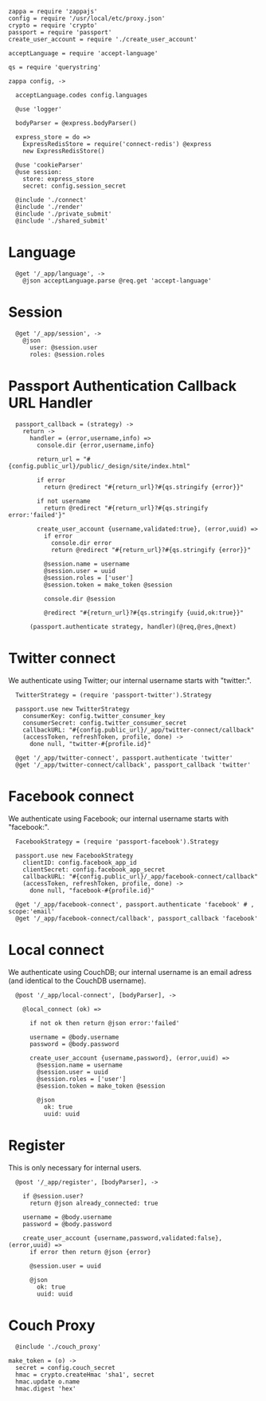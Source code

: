     zappa = require 'zappajs'
    config = require '/usr/local/etc/proxy.json'
    crypto = require 'crypto'
    passport = require 'passport'
    create_user_account = require './create_user_account'

    acceptLanguage = require 'accept-language'

    qs = require 'querystring'

    zappa config, ->

      acceptLanguage.codes config.languages

      @use 'logger'

      bodyParser = @express.bodyParser()

      express_store = do =>
        ExpressRedisStore = require('connect-redis') @express
        new ExpressRedisStore()

      @use 'cookieParser'
      @use session:
        store: express_store
        secret: config.session_secret

      @include './connect'
      @include './render'
      @include './private_submit'
      @include './shared_submit'

Language
========

      @get '/_app/language', ->
        @json acceptLanguage.parse @req.get 'accept-language'

Session
=======

      @get '/_app/session', ->
        @json
          user: @session.user
          roles: @session.roles

Passport Authentication Callback URL Handler
============================================

      passport_callback = (strategy) ->
        return ->
          handler = (error,username,info) =>
            console.dir {error,username,info}

            return_url = "#{config.public_url}/public/_design/site/index.html"

            if error
              return @redirect "#{return_url}?#{qs.stringify {error}}"

            if not username
              return @redirect "#{return_url}?#{qs.stringify error:'failed'}"

            create_user_account {username,validated:true}, (error,uuid) =>
              if error
                console.dir error
                return @redirect "#{return_url}?#{qs.stringify {error}}"

              @session.name = username
              @session.user = uuid
              @session.roles = ['user']
              @session.token = make_token @session

              console.dir @session

              @redirect "#{return_url}?#{qs.stringify {uuid,ok:true}}"

          (passport.authenticate strategy, handler)(@req,@res,@next)

Twitter connect
===============

We authenticate using Twitter; our internal username starts with "twitter:".

      TwitterStrategy = (require 'passport-twitter').Strategy

      passport.use new TwitterStrategy
        consumerKey: config.twitter_consumer_key
        consumerSecret: config.twitter_consumer_secret
        callbackURL: "#{config.public_url}/_app/twitter-connect/callback"
        (accessToken, refreshToken, profile, done) ->
          done null, "twitter-#{profile.id}"

      @get '/_app/twitter-connect', passport.authenticate 'twitter'
      @get '/_app/twitter-connect/callback', passport_callback 'twitter'

Facebook connect
================

We authenticate using Facebook; our internal username starts with "facebook:".

      FacebookStrategy = (require 'passport-facebook').Strategy

      passport.use new FacebookStrategy
        clientID: config.facebook_app_id
        clientSecret: config.facebook_app_secret
        callbackURL: "#{config.public_url}/_app/facebook-connect/callback"
        (accessToken, refreshToken, profile, done) ->
          done null, "facebook-#{profile.id}"

      @get '/_app/facebook-connect', passport.authenticate 'facebook' # , scope:'email'
      @get '/_app/facebook-connect/callback', passport_callback 'facebook'

Local connect
=============

We authenticate using CouchDB; our internal username is an email adress (and identical to the CouchDB username).

      @post '/_app/local-connect', [bodyParser], ->

        @local_connect (ok) =>

          if not ok then return @json error:'failed'

          username = @body.username
          password = @body.password

          create_user_account {username,password}, (error,uuid) =>
            @session.name = username
            @session.user = uuid
            @session.roles = ['user']
            @session.token = make_token @session

            @json
              ok: true
              uuid: uuid

Register
========

This is only necessary for internal users.

      @post '/_app/register', [bodyParser], ->

        if @session.user?
          return @json already_connected: true

        username = @body.username
        password = @body.password

        create_user_account {username,password,validated:false}, (error,uuid) =>
          if error then return @json {error}

          @session.user = uuid

          @json
            ok: true
            uuid: uuid

Couch Proxy
===========

      @include './couch_proxy'

    make_token = (o) ->
      secret = config.couch_secret
      hmac = crypto.createHmac 'sha1', secret
      hmac.update o.name
      hmac.digest 'hex'

